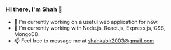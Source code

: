 ### Hi there, I'm Shah 👋

- 🔭 I’m currently working on a useful web application for n&w.
- 🌱 I’m currently working with Node.js, React.js, Express.js, CSS, MongoDB.
- 📫 Feel free to message me at shahkabir2003@gmail.com
